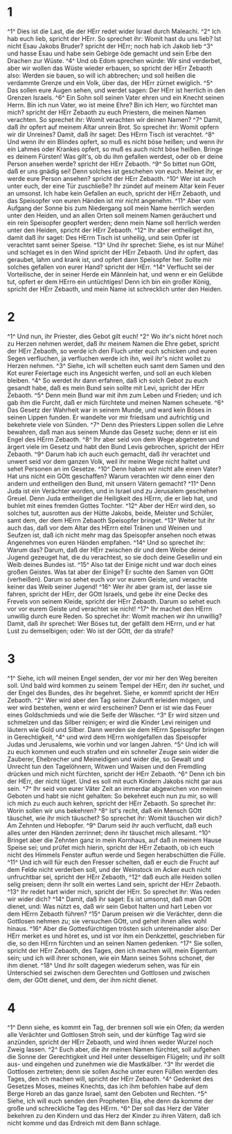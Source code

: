 # 1
^1^ Dies ist die Last, die der HErr redet wider Israel durch Maleachi. ^2^ Ich hab euch lieb, spricht der HErr. So sprechet ihr: Womit hast du uns lieb? Ist nicht Esau Jakobs Bruder? spricht der HErr; noch hab ich Jakob lieb ^3^ und hasse Esau und habe sein Gebirge öde gemacht und sein Erbe den Drachen zur Wüste. ^4^ Und ob Edom sprechen würde: Wir sind verderbet, aber wir wollen das Wüste wieder erbauen, so spricht der HErr Zebaoth also: Werden sie bauen, so will ich abbrechen; und soll heißen die verdammte Grenze und ein Volk, über das, der HErr zürnet ewiglich. ^5^ Das sollen eure Augen sehen, und werdet sagen: Der HErr ist herrlich in den Grenzen Israels. ^6^ Ein Sohn soll seinen Vater ehren und ein Knecht seinen Herrn. Bin ich nun Vater, wo ist meine Ehre? Bin ich Herr, wo fürchtet man mich? spricht der HErr Zebaoth zu euch Priestern, die meinen Namen verachten. So sprechet ihr: Womit verachten wir deinen Namen? ^7^ Damit, daß ihr opfert auf meinem Altar unrein Brot. So sprechet ihr: Womit opfern wir dir Unreines? Damit, daß ihr saget: Des HErrn Tisch ist verachtet. ^8^ Und wenn ihr ein Blindes opfert, so muß es nicht böse heißen; und wenn ihr ein Lahmes oder Krankes opfert, so muß es auch nicht böse heißen. Bringe es deinem Fürsten! Was gilt's, ob du ihm gefallen werdest, oder ob er deine Person ansehen werde? spricht der HErr Zebaoth. ^9^ So bittet nun GOtt, daß er uns gnädig sei! Denn solches ist geschehen von euch. Meinet ihr, er werde eure Person ansehen? spricht der HErr Zebaoth. ^10^ Wer ist auch unter euch, der eine Tür zuschließe? Ihr zündet auf meinem Altar kein Feuer an umsonst. Ich habe kein Gefallen an euch, spricht der HErr Zebaoth, und das Speisopfer von euren Händen ist mir nicht angenehm. ^11^ Aber vom Aufgang der Sonne bis zum Niedergang soll mein Name herrlich werden unter den Heiden, und an allen Orten soll meinem Namen geräuchert und ein rein Speisopfer geopfert werden; denn mein Name soll herrlich werden unter den Heiden, spricht der HErr Zebaoth. ^12^ Ihr aber entheiliget ihn, damit daß ihr saget: Des HErrn Tisch ist unheilig, und sein Opfer ist verachtet samt seiner Speise. ^13^ Und ihr sprechet: Siehe, es ist nur Mühe! und schlaget es in den Wind spricht der HErr Zebaoth. Und ihr opfert, das geraubet, lahm und krank ist, und opfert dann Speisopfer her. Sollte mir solches gefallen von eurer Hand? spricht der HErr. ^14^ Verflucht sei der Vorteilische, der in seiner Herde ein Männlein hat, und wenn er ein Gelübde tut, opfert er dem HErrn ein untüchtiges! Denn ich bin ein großer König, spricht der HErr Zebaoth, und mein Name ist schrecklich unter den Heiden.

# 2
^1^ Und nun, ihr Priester, dies Gebot gilt euch! ^2^ Wo ihr's nicht höret noch zu Herzen nehmen werdet, daß ihr meinem Namen die Ehre gebet, spricht der HErr Zebaoth, so werde ich den Fluch unter euch schicken und euren Segen verfluchen, ja verfluchen werde ich ihn, weil ihr's nicht wollet zu Herzen nehmen. ^3^ Siehe, ich will schelten euch samt dem Samen und den Kot eurer Feiertage euch ins Angesicht werfen, und soll an euch kleben bleiben. ^4^ So werdet ihr dann erfahren, daß ich solch Gebot zu euch gesandt habe, daß es mein Bund sein sollte mit Levi, spricht der HErr Zebaoth. ^5^ Denn mein Bund war mit ihm zum Leben und Frieden; und ich gab ihm die Furcht, daß er mich fürchtete und meinen Namen scheuete. ^6^ Das Gesetz der Wahrheit war in seinem Munde, und ward kein Böses in seinen Lippen funden. Er wandelte vor mir friedsam und aufrichtig und bekehrete viele von Sünden. ^7^ Denn des Priesters Lippen sollen die Lehre bewahren, daß man aus seinem Munde das Gesetz suche; denn er ist ein Engel des HErrn Zebaoth. ^8^ Ihr aber seid von dem Wege abgetreten und ärgert viele im Gesetz und habt den Bund Levis gebrochen, spricht der HErr Zebaoth. ^9^ Darum hab ich auch euch gemacht, daß ihr verachtet und unwert seid vor dem ganzen Volk, weil ihr meine Wege nicht haltet und sehet Personen an im Gesetze. ^10^ Denn haben wir nicht alle einen Vater? Hat uns nicht ein GOtt geschaffen? Warum verachten wir denn einer den andern und entheiligen den Bund, mit unsern Vätern gemacht? ^11^ Denn Juda ist ein Verächter worden, und in Israel und zu Jerusalem geschehen Greuel. Denn Juda entheiliget die Heiligkeit des HErrn, die er lieb hat, und buhlet mit eines fremden Gottes Tochter. ^12^ Aber der HErr wird den, so solches tut, ausrotten aus der Hütte Jakobs, beide, Meister und Schüler, samt dem, der dem HErrn Zebaoth Speisopfer bringet. ^13^ Weiter tut ihr auch das, daß vor dem Altar des HErrn eitel Tränen und Weinen und Seufzen ist, daß ich nicht mehr mag das Speisopfer ansehen noch etwas Angenehmes von euren Händen empfahen. ^14^ Und so sprechet ihr: Warum das? Darum, daß der HErr zwischen dir und dem Weibe deiner Jugend gezeuget hat, die du verachtest, so sie doch deine Gesellin und ein Weib deines Bundes ist. ^15^ Also tat der Einige nicht und war doch eines großen Geistes. Was tat aber der Einige? Er suchte den Samen von GOtt (verheißen). Darum so sehet euch vor vor eurem Geiste, und verachte keiner das Weib seiner Jugend! ^16^ Wer ihr aber gram ist, der lasse sie fahren, spricht der HErr, der GOtt Israels, und gebe ihr eine Decke des Frevels von seinem Kleide, spricht der HErr Zebaoth. Darum so sehet euch vor vor eurem Geiste und verachtet sie nicht! ^17^ Ihr machet den HErrn unwillig durch eure Reden. So sprechet ihr: Womit machen wir ihn unwillig? Damit, daß ihr sprechet: Wer Böses tut, der gefällt dem HErrn, und er hat Lust zu demselbigen; oder: Wo ist der GOtt, der da strafe?

# 3
^1^ Siehe, ich will meinen Engel senden, der vor mir her den Weg bereiten soll. Und bald wird kommen zu seinem Tempel der HErr, den ihr suchet, und der Engel des Bundes, des ihr begehret. Siehe, er kommt! spricht der HErr Zebaoth. ^2^ Wer wird aber den Tag seiner Zukunft erleiden mögen, und wer wird bestehen, wenn er wird erscheinen? Denn er ist wie das Feuer eines Goldschmieds und wie die Seife der Wäscher. ^3^ Er wird sitzen und schmelzen und das Silber reinigen; er wird die Kinder Levi reinigen und läutern wie Gold und Silber. Dann werden sie dem HErrn Speisopfer bringen in Gerechtigkeit, ^4^ und wird dem HErrn wohlgefallen das Speisopfer Judas und Jerusalems, wie vorhin und vor langen Jahren. ^5^ Und ich will zu euch kommen und euch strafen und ein schneller Zeuge sein wider die Zauberer, Ehebrecher und Meineidigen und wider die, so Gewalt und Unrecht tun den Tagelöhnern, Witwen und Waisen und den Fremdling drücken und mich nicht fürchten, spricht der HErr Zebaoth. ^6^ Denn ich bin der HErr, der nicht lüget. Und es soll mit euch Kindern Jakobs nicht gar aus sein. ^7^ Ihr seid von eurer Väter Zeit an immerdar abgewichen von meinen Geboten und habt sie nicht gehalten: So bekehret euch nun zu mir, so will ich mich zu euch auch kehren, spricht der HErr Zebaoth. So sprechet ihr: Worin sollen wir uns bekehren? ^8^ Ist's recht, daß ein Mensch GOtt täuschet, wie ihr mich täuschet? So sprechet ihr: Womit täuschen wir dich? Am Zehnten und Hebopfer. ^9^ Darum seid ihr auch verflucht, daß euch alles unter den Händen zerrinnet; denn ihr täuschet mich allesamt. ^10^ Bringet aber die Zehnten ganz in mein Kornhaus, auf daß in meinem Hause Speise sei; und prüfet mich hierin, spricht der HErr Zebaoth, ob ich euch nicht des Himmels Fenster auftun werde und Segen herabschütten die Fülle. ^11^ Und ich will für euch den Fresser schelten, daß er euch die Frucht auf dem Felde nicht verderben soll, und der Weinstock im Acker euch nicht unfruchtbar sei, spricht der HErr Zebaoth, ^12^ daß euch alle Heiden sollen selig preisen; denn ihr sollt ein wertes Land sein, spricht der HErr Zebaoth. ^13^ Ihr redet hart wider mich, spricht der HErr. So sprechet ihr: Was reden wir wider dich? ^14^ Damit, daß ihr saget: Es ist umsonst, daß man GOtt dienet, und: Was nützt es, daß wir sein Gebot halten und hart Leben vor dem HErrn Zebaoth führen? ^15^ Darum preisen wir die Verächter, denn die Gottlosen nehmen zu; sie versuchen GOtt, und gehet ihnen alles wohl hinaus. ^16^ Aber die Gottesfürchtigen trösten sich untereinander also: Der HErr merket es und höret es, und ist vor ihm ein Denkzettel, geschrieben für die, so den HErrn fürchten und an seinen Namen gedenken. ^17^ Sie sollen, spricht der HErr Zebaoth, des Tages, den ich machen will, mein Eigentum sein; und ich will ihrer schonen, wie ein Mann seines Sohns schonet, der ihm dienet. ^18^ Und ihr sollt dagegen wiederum sehen, was für ein Unterschied sei zwischen dem Gerechten und Gottlosen und zwischen dem, der GOtt dienet, und dem, der ihm nicht dienet.

# 4
^1^ Denn siehe, es kommt ein Tag, der brennen soll wie ein Ofen; da werden alle Verächter und Gottlosen Stroh sein, und der künftige Tag wird sie anzünden, spricht der HErr Zebaoth, und wird ihnen weder Wurzel noch Zweig lassen. ^2^ Euch aber, die ihr meinen Namen fürchtet, soll aufgehen die Sonne der Gerechtigkeit und Heil unter desselbigen Flügeln; und ihr sollt aus- und eingehen und zunehmen wie die Mastkälber. ^3^ Ihr werdet die Gottlosen zertreten; denn sie sollen Asche unter euren Füßen werden des Tages, den ich machen will, spricht der HErr Zebaoth. ^4^ Gedenket des Gesetzes Moses, meines Knechts, das ich ihm befohlen habe auf dem Berge Horeb an das ganze Israel, samt den Geboten und Rechten. ^5^ Siehe, ich will euch senden den Propheten Elia, ehe denn da komme der große und schreckliche Tag des HErrn. ^6^ Der soll das Herz der Väter bekehren zu den Kindern und das Herz der Kinder zu ihren Vätern, daß ich nicht komme und das Erdreich mit dem Bann schlage.